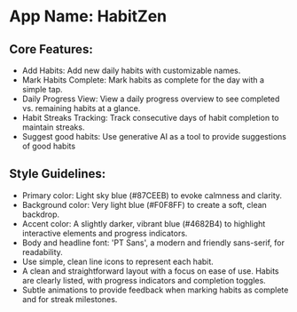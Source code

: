 # **App Name**: HabitZen

## Core Features:

- Add Habits: Add new daily habits with customizable names.
- Mark Habits Complete: Mark habits as complete for the day with a simple tap.
- Daily Progress View: View a daily progress overview to see completed vs. remaining habits at a glance.
- Habit Streaks Tracking: Track consecutive days of habit completion to maintain streaks.
- Suggest good habits: Use generative AI as a tool to provide suggestions of good habits

## Style Guidelines:

- Primary color: Light sky blue (#87CEEB) to evoke calmness and clarity.
- Background color: Very light blue (#F0F8FF) to create a soft, clean backdrop.
- Accent color: A slightly darker, vibrant blue (#4682B4) to highlight interactive elements and progress indicators.
- Body and headline font: 'PT Sans', a modern and friendly sans-serif, for readability.
- Use simple, clean line icons to represent each habit.
- A clean and straightforward layout with a focus on ease of use. Habits are clearly listed, with progress indicators and completion toggles.
- Subtle animations to provide feedback when marking habits as complete and for streak milestones.